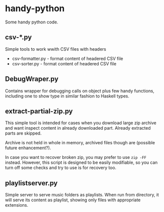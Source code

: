 handy-python
============

Some handy python code.

csv-\*.py
---------

Simple tools to work wwith CSV files with headers

  * csv-formatter.py - format content of headered CSV file
  * csv-sorter.py - format content of headered CSV file

DebugWraper.py
--------------

Contains wrapper for debugging calls on object
plus few handy functions, including one to show
type in similar fashion to Haskell types.

extract-partial-zip.py
----------------------

This simple tool is intended for cases when you download large zip
archive and want inspect content in already downloaded part. Already
extracted parts are skipped.

Archive is not held in whole in memory, archived files though are
(possible future enhancement?).

In case you want to recover broken zip, you may prefer to
use `zip -FF` instead. However, this script is designed to
be easily modifiable, so you can turn off some checks
and try to use is for recovery too.

playlistserver.py
-----------------

Simple server to serve music folders as playlists.
When run from directory, it will serve its content as
playlist, showing only files with appropriate extensions.
